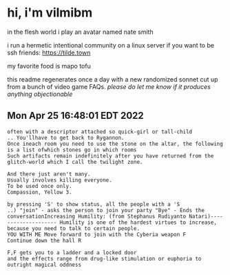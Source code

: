 # hi, i'm vilmibm

in the flesh world i play an avatar named nate smith

i run a hermetic intentional community on a linux server if you want to be ssh friends: https://tilde.town

my favorite food is mapo tofu

this readme regenerates once a day with a new randomized sonnet cut up from a bunch of video game FAQs.
_please do let me know if it produces anything objectionable_

## Mon Apr 25 16:48:01 EDT 2022

    often with a descriptor attached so quick-girl or tall-child
    .. You'llhave to get back to Rygannon.
    Once ineach room you need to use the stone on the altar, the following is a list ofwhich stones go in which rooms
    Such artifacts remain indefinitely after you have returned from the glitch-world which I call the twilight zone.
    
    And there just aren't many.
    Usually involves killing everyone.
    To be used once only.
    Compassion, Yellow 3.
    
    by pressing 'S' to show status, all the people with a 'S
    ..) "join" - asks the person to join your party "Bye" - Ends the conversationIncreasing Humility: (from Stephanus Rudiyanto Natari)-------------------- Humility is one of the hardest virtues to increase, because you need to talk to certain people.
    YOU WITH ME Move forward to join with the Cyberia weapon F
    Continue down the hall R
    
    F,F gets you to a ladder and a locked door
    and the effects range from drug-like stimulation or euphoria to outright magical oddness
